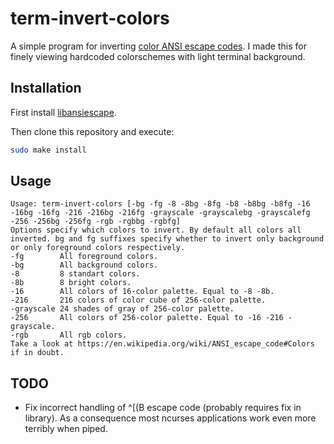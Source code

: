 # term-invert-colors

A simple program for inverting [color ANSI escape codes](https://en.wikipedia.org/wiki/ANSI_escape_code#Colors). I made this for finely viewing hardcoded colorschemes with light terminal background.

## Installation

First install [libansiescape](https://github.com/paultag/libansiescape/).

Then clone this repository and execute:

```sh
sudo make install
```

## Usage

```
Usage: term-invert-colors [-bg -fg -8 -8bg -8fg -b8 -b8bg -b8fg -16 -16bg -16fg -216 -216bg -216fg -grayscale -grayscalebg -grayscalefg -256 -256bg -256fg -rgb -rgbbg -rgbfg]
Options specify which colors to invert. By default all colors all inverted. bg and fg suffixes specify whether to invert only background or only foreground colors respectively.
-fg        All foreground colors.
-bg        All background colors.
-8         8 standart colors.
-8b        8 bright colors.
-16        All colors of 16-color palette. Equal to -8 -8b.
-216       216 colors of color cube of 256-color palette.
-grayscale 24 shades of gray of 256-color palette.
-256       All colors of 256-color palette. Equal to -16 -216 -grayscale.
-rgb       All rgb colors.
Take a look at https://en.wikipedia.org/wiki/ANSI_escape_code#Colors if in doubt.
```

## TODO

- Fix incorrect handling of ^[(B escape code (probably requires fix in library). As a consequence most ncurses applications work even more terribly when piped.

